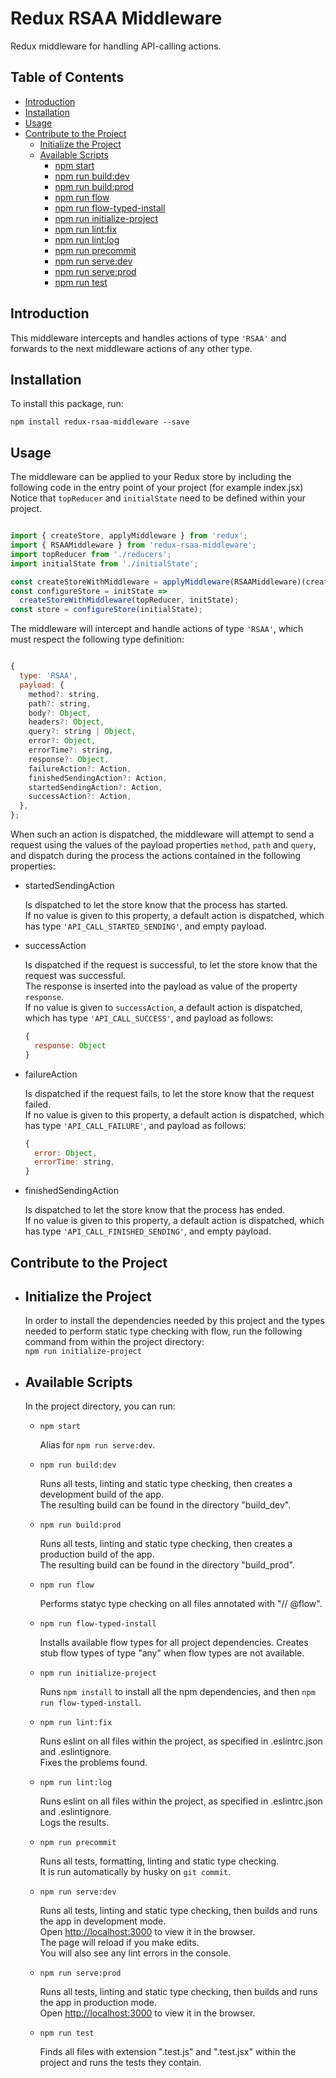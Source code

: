 # Redux RSAA Middleware

Redux middleware for handling API-calling actions.

## Table of Contents

- [Introduction](#introduction)
- [Installation](#installation)
- [Usage](#usage)
- [Contribute to the Project](#contribute-to-the-project)
  - [Initialize the Project](#initialize-the-project)
  - [Available Scripts](#available-scripts)
    - [npm start](#npm-start)
    - [npm run build:dev](#npm-run-build-dev)
    - [npm run build:prod](#npm-run-build-prod)
    - [npm run flow](#npm-run-flow)
    - [npm run flow-typed-install](#npm-run-flow-typed-install)
    - [npm run initialize-project](#npm-run-initialize-project)
    - [npm run lint:fix](#npm-run-lint-fix)
    - [npm run lint:log](#npm-run-lint-log)
    - [npm run precommit](#npm-run-precommit)
    - [npm run serve:dev](#npm-run-serve-dev)
    - [npm run serve:prod](#npm-run-serve-prod)
    - [npm run test](#npm-run-test)

## Introduction

This middleware intercepts and handles actions of type ```'RSAA'``` and forwards to the next middleware actions of any other type.

## Installation

To install this package, run:

```npm install redux-rsaa-middleware --save```

## Usage

The middleware can be applied to your Redux store by including the following code in the entry point of your project (for example index.jsx)\
Notice that ```topReducer``` and ```initialState``` need to be defined within your project.

```js

import { createStore, applyMiddleware } from 'redux';
import { RSAAMiddleware } from 'redux-rsaa-middleware';
import topReducer from './reducers';
import initialState from './initialState';

const createStoreWithMiddleware = applyMiddleware(RSAAMiddleware)(createStore);
const configureStore = initState =>
  createStoreWithMiddleware(topReducer, initState);
const store = configureStore(initialState);

```

The middleware will intercept and handle actions of type ```'RSAA'```, which must respect the following type definition:

```js

{
  type: 'RSAA',
  payload: {
    method?: string,
    path?: string,
    body?: Object,
    headers?: Object,
    query?: string | Object,
    error?: Object,
    errorTime?: string,
    response?: Object,
    failureAction?: Action,
    finishedSendingAction?: Action,
    startedSendingAction?: Action,
    successAction?: Action,
  },
};

```

When such an action is dispatched, the middleware will attempt to send a request using the values of the payload properties ```method```, ```path``` and ```query```, and dispatch during the process the actions contained in the following properties:

- startedSendingAction

  Is dispatched to let the store know that the process has started.\
  If no value is given to this property, a default action is dispatched, which has type ```'API_CALL_STARTED_SENDING'```, and empty payload.

- successAction

  Is dispatched if the request is successful, to let the store know that the request was successful.\
  The response is inserted into the payload as value of the property ```response```.\
  If no value is given to ```successAction```, a default action is dispatched, which has type ```'API_CALL_SUCCESS'```, and payload as follows:
  ```js
  {
    response: Object
  }
  ```

- failureAction

  Is dispatched if the request fails, to let the store know that the request failed.\
  If no value is given to this property, a default action is dispatched, which has type ```'API_CALL_FAILURE'```, and payload as follows:
  ```js
  {
    error: Object,
    errorTime: string,
  }
  ```

- finishedSendingAction

  Is dispatched to let the store know that the process has ended.\
  If no value is given to this property, a default action is dispatched, which has type ```'API_CALL_FINISHED_SENDING'```, and empty payload.

## Contribute to the Project

- ## Initialize the Project

  In order to install the dependencies needed by this project and the types needed to perform static type checking with flow, run the following command from within the project directory:\
  `npm run initialize-project`

- ## Available Scripts

  In the project directory, you can run:

  - <a id="npm-start"></a>`npm start`

    Alias for `npm run serve:dev`.

  - <a id="npm-run-build-dev"></a>`npm run build:dev`

    Runs all tests, linting and static type checking, then creates a development build of the app.\
    The resulting build can be found in the directory "build_dev".

  - <a id="npm-run-build-prod"></a>`npm run build:prod`

    Runs all tests, linting and static type checking, then creates a production build of the app.\
    The resulting build can be found in the directory "build_prod".

  - <a id="npm-run-flow"></a>`npm run flow`

    Performs statyc type checking on all files annotated with "// @flow".

  - <a id="npm-run-flow-typed-install"></a>`npm run flow-typed-install`

    Installs available flow types for all project dependencies. Creates stub flow types of type "any" when flow types are not available.

  - <a id="npm-run-initialize-project"></a>`npm run initialize-project`

    Runs `npm install` to install all the npm dependencies, and then `npm run flow-typed-install`.

  - <a id="npm-run-lint-fix"></a>`npm run lint:fix`

    Runs eslint on all files within the project, as specified in .eslintrc.json and .eslintignore.\
    Fixes the problems found.

  - <a id="npm-run-lint-log"></a>`npm run lint:log`

    Runs eslint on all files within the project, as specified in .eslintrc.json and .eslintignore.\
    Logs the results.

  - <a id="npm-run-precommit"></a>`npm run precommit`

    Runs all tests, formatting, linting and static type checking.\
    It is run automatically by husky on `git commit`.

  - <a id="npm-run-serve-dev"></a>`npm run serve:dev`

    Runs all tests, linting and static type checking, then builds and runs the app in development mode.\
    Open [http://localhost:3000](http://localhost:3000) to view it in the browser.\
    The page will reload if you make edits.\
    You will also see any lint errors in the console.

  - <a id="npm-run-serve-prod"></a>`npm run serve:prod`

    Runs all tests, linting and static type checking, then builds and runs the app in production mode.\
    Open [http://localhost:3000](http://localhost:3000) to view it in the browser.

  - <a id="npm-run-test"></a>`npm run test`

    Finds all files with extension ".test.js" and ".test.jsx" within the project and runs the tests they contain.